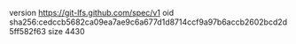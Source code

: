 version https://git-lfs.github.com/spec/v1
oid sha256:cedccb5682ca09ea7ae9c6a677d1d8714ccf9a97b6accb2602bcd2d5ff582f63
size 4430
